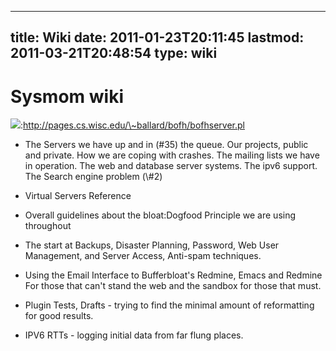 
---
title: Wiki
date: 2011-01-23T20:11:45
lastmod: 2011-03-21T20:48:54
type: wiki
---
Sysmom wiki
===========

![](/images/bofh.png):http://pages.cs.wisc.edu/\~ballard/bofh/bofhserver.pl

-   The <link>Servers</link> we have up and in (\#35) the queue. Our
    <link>projects</link>, public and private. How we are <link>coping
    with crashes</link>. The <link>mailing lists</link> we have
    in operation. The <link>web and database server</link> systems. The
    <link>ipv6</link> support. The Search engine problem (\#2)

<!-- -->

-   <link>Virtual Servers</link> Reference

<!-- -->

-   Overall guidelines about the <link>bloat:Dogfood Principle</link> we
    are using throughout

<!-- -->

-   The start at <link>Backups</link>, <link>Disaster Planning</link>,
    <link>Password</link>, <link>Web User Management</link>, and
    <link>Server Access</link>, <link>Anti-spam</link> techniques.

<!-- -->

-   <link>Using the Email Interface to Bufferbloat's Redmine</link>,
    <link>Emacs and Redmine</link> For those that can't stand the web
    and the <link>sandbox</link> for those that must.

<!-- -->

-   <link>Plugin Tests</link>, <link>Drafts</link> - trying to find the
    minimal amount of reformatting for good results.

<!-- -->

-   <link>IPV6 RTTs</link> - logging initial data from far flung places.

